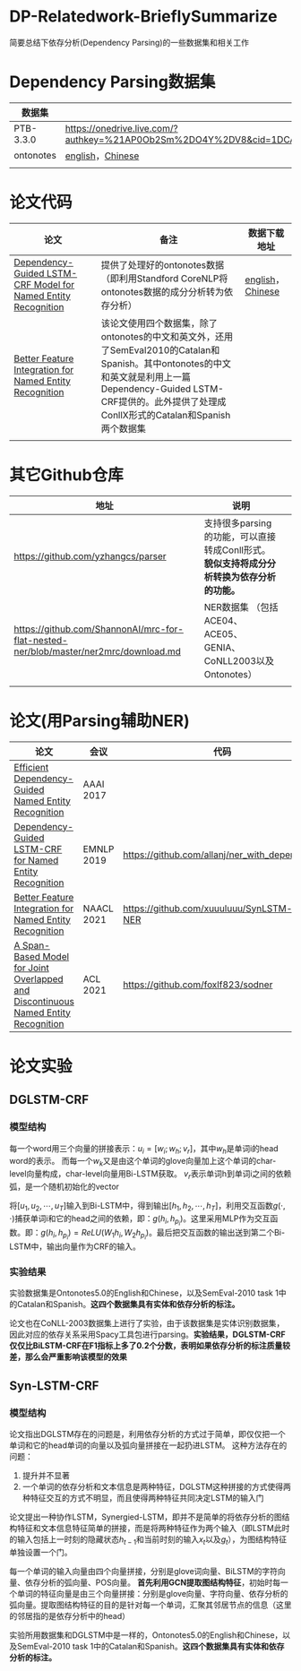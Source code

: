 # DP-Relatedwork-BrieflySummarize
简要总结下依存分析(Dependency Parsing)的一些数据集和相关工作



# Dependency Parsing数据集

| 数据集    | 地址                                                         |      |
| --------- | ------------------------------------------------------------ | ---- |
| PTB-3.3.0 | https://onedrive.live.com/?authkey=%21AP0Ob2Sm%2DO4Y%2DV8&cid=1DCA4A0FD060776E&id=1DCA4A0FD060776E%2160323&parId=1DCA4A0FD060776E%2158828&action=locate |      |
| ontonotes | [english](https://drive.google.com/file/d/1AAWnb5GlDiNMj3yNoaoQtoKHj7iSqNey/view)，[Chinese](https://drive.google.com/file/d/10t3XpZzsD67ji0a7sw9nHM7I5UhrJcdf/view) |      |
|           |                                                              |      |



# 论文代码

| 论文                                                         | 备注                                                         | 数据下载地址                                                 |
| ------------------------------------------------------------ | ------------------------------------------------------------ | ------------------------------------------------------------ |
| [Dependency-Guided LSTM-CRF Model for Named Entity Recognition](https://github.com/allanj/ner_with_dependency) | 提供了处理好的ontonotes数据（即利用Standford CoreNLP将ontonotes数据的成分分析转为依存分析） | [english](https://drive.google.com/file/d/1AAWnb5GlDiNMj3yNoaoQtoKHj7iSqNey/view)，[Chinese](https://drive.google.com/file/d/10t3XpZzsD67ji0a7sw9nHM7I5UhrJcdf/view) |
| [Better Feature Integration for Named Entity Recognition](https://github.com/xuuuluuu/SynLSTM-for-NER) | 该论文使用四个数据集，除了ontonotes的中文和英文外，还用了SemEval2010的Catalan和Spanish。其中ontonotes的中文和英文就是利用上一篇Dependency-Guided LSTM-CRF提供的。此外提供了处理成ConllX形式的Catalan和Spanish两个数据集 |                                                              |
|                                                              |                                                              |                                                              |

# 其它Github仓库

| 地址                               | 说明                                                         |      |
| ---------------------------------- | ------------------------------------------------------------ | ---- |
| https://github.com/yzhangcs/parser | 支持很多parsing的功能，可以直接转成Conll形式。**貌似支持将成分分析转换为依存分析的功能。** |      |
|         https://github.com/ShannonAI/mrc-for-flat-nested-ner/blob/master/ner2mrc/download.md                           |                           NER数据集 （包括ACE04、ACE05、GENIA、CoNLL2003以及Ontonotes）                                  |      |
|                                    |                                                              |      |





# 论文(用Parsing辅助NER)

| 论文                                                         | 会议       | 代码                                          |
| ------------------------------------------------------------ | ---------- | --------------------------------------------- |
| [Efficient Dependency-Guided Named Entity Recognition](https://arxiv.org/pdf/1810.08436.pdf) | AAAI 2017  |                                               |
| [Dependency-Guided LSTM-CRF for Named Entity Recognition](https://arxiv.org/pdf/1909.10148.pdf) | EMNLP 2019 | https://github.com/allanj/ner_with_dependency |
| [Better Feature Integration for Named Entity Recognition](https://aclanthology.org/2021.naacl-main.271.pdf) | NAACL 2021 | https://github.com/xuuuluuu/SynLSTM-for-NER   |
| [A Span-Based Model for Joint Overlapped and Discontinuous Named Entity Recognition](https://arxiv.org/pdf/2106.14373.pdf) | ACL 2021   | https://github.com/foxlf823/sodner            |

# 论文实验

## DGLSTM-CRF
### 模型结构
每一个word用三个向量的拼接表示：$u_i=[w_i;w_h;v_r]$，其中$w_h$是单词i的head word的表示。
而每一个$w_k$又是由这个单词的glove向量加上这个单词的char-level向量构成，char-level向量用Bi-LSTM获取。
$v_r$表示单词h到单词i之间的依赖弧，是一个随机初始化的vector


将$[u_1,u_2,\cdots,u_T]$输入到Bi-LSTM中，得到输出$[h_1,h_2,\cdots,h_T]$，利用交互函数$g(\cdot,\cdot)$捕获单词i和它的head之间的依赖，即：$g(h_i,h_{p_i})$。这里采用MLP作为交互函数。即：$g(h_i,h_{p_i})=ReLU(W_1h_i,W_2h_{p_i})$。最后把交互函数的输出送到第二个Bi-LSTM中，输出向量作为CRF的输入。

### 实验结果
实验数据集是Ontonotes5.0的English和Chinese，以及SemEval-2010 task 1中的Catalan和Spanish。**这四个数据集具有实体和依存分析的标注。**

论文也在CoNLL-2003数据集上进行了实验，由于该数据集是实体识别数据集，因此对应的依存关系采用Spacy工具包进行parsing。**实验结果，DGLSTM-CRF仅仅比BiLSTM-CRF在F1指标上多了0.2个分数，表明如果依存分析的标注质量较差，那么会严重影响该模型的效果**

## Syn-LSTM-CRF
### 模型结构
论文指出DGLSTM存在的问题是，利用依存分析的方式过于简单，即仅仅把一个单词和它的head单词的向量以及弧向量拼接在一起扔进LSTM。
这种方法存在的问题：

1. 提升并不显著
2. 一个单词的依存分析和文本信息是两种特征，DGLSTM这种拼接的方式使得两种特征交互的方式不明显，而且使得两种特征共同决定LSTM的输入门

论文提出一种协作LSTM，Synergied-LSTM，即并不是简单的将依存分析的图结构特征和文本信息特征简单的拼接，而是将两种特征作为两个输入（即LSTM此时的输入包括上一时刻的隐藏状态$h_{t-1}$和当前时刻的输入$x_t$以及$g_t$），为图结构特征单独设置一个门。

每一个单词的输入向量由四个向量拼接，分别是glove词向量、BiLSTM的字符向量、依存分析的弧向量、POS向量。
**首先利用GCN提取图结构特征**，初始时每一个单词的特征向量是由三个向量拼接：分别是glove向量、字符向量、依存分析的弧向量。提取图结构特征的目的是针对每一个单词，汇聚其邻居节点的信息（这里的邻居指的是依存分析中的head）

实验所用数据集和DGLSTM中是一样的，Ontonotes5.0的English和Chinese，以及SemEval-2010 task 1中的Catalan和Spanish。**这四个数据集具有实体和依存分析的标注。**



